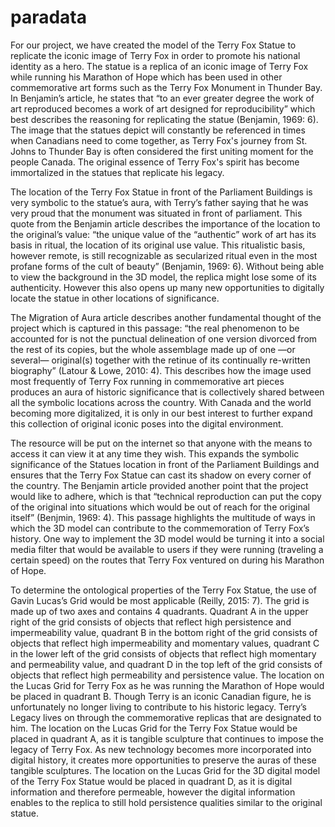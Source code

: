 # paradata

For our project, we have created the model of the Terry Fox Statue to replicate the iconic image of Terry Fox in order to promote his national identity as a hero. The statue is a replica of an iconic image of Terry Fox while running his Marathon of Hope which has been used in other commemorative art forms such as the Terry Fox Monument in Thunder Bay. In Benjamin’s article, he states that “to an ever greater degree the work of art reproduced becomes a work of art designed for reproducibility” which best describes the reasoning for replicating the statue (Benjamin, 1969: 6). The image that the statues depict will constantly be referenced in times when Canadians need to come together, as Terry Fox's journey from St. Johns to Thunder Bay is often considered the first uniting moment for the people Canada. The original essence of Terry Fox's spirit has become immortalized in the statues that replicate his legacy.

The location of the Terry Fox Statue in front of the Parliament Buildings is very symbolic to the statue’s aura, with Terry’s father saying that he was very proud that the monument was situated in front of parliament. This quote from the Benjamin article describes the importance of the location to the original’s value: “the unique value of the “authentic” work of art has its basis in ritual, the location of its original use value. This ritualistic basis, however remote, is still recognizable as secularized ritual even in the most profane forms of the cult of beauty” (Benjamin, 1969: 6). Without being able to view the background in the 3D model, the replica might lose some of its authenticity. However this also opens up many new opportunities to digitally locate the statue in other locations of significance.

The Migration of Aura article describes another fundamental thought of the project which is captured in this passage: “the real phenomenon to be accounted for is not the punctual delineation of one version divorced from the rest of its copies, but the whole assemblage made up of one —or several— original(s) together with the retinue of its continually re-written biography” (Latour & Lowe, 2010: 4). This describes how the image used most frequently of Terry Fox running in commemorative art pieces produces an aura of historic significance that is collectively shared between all the symbolic locations across the country. With Canada and the world becoming more digitalized, it is only in our best interest to further expand this collection of original iconic poses into the digital environment.

The resource will be put on the internet so that anyone with the means to access it can view it at any time they wish. This expands the symbolic significance of the Statues location in front of the Parliament Buildings and ensures that the Terry Fox Statue can cast its shadow on every corner of the country. The Benjamin article provided another point that the project would like to adhere, which is that “technical reproduction can put the copy of the original into situations which would be out of reach for the original itself” (Benjmin, 1969: 4). This passage highlights the multitude of ways in which the 3D model can contribute to the commemoration of Terry Fox’s history. One way to implement the 3D model would be turning it into a social media filter that would be available to users if they were running (traveling a certain speed) on the routes that Terry Fox ventured on during his Marathon of Hope.

To determine the ontological properties of the Terry Fox Statue, the use of Gavin Lucas’s Grid would be most applicable (Reilly, 2015: 7). The grid is made up of two axes and contains 4 quadrants. Quadrant A in the upper right of the grid consists of objects that reflect high persistence and impermeability value, quadrant B in the bottom right of the grid consists of objects that reflect high impermeability and momentary values, quadrant C in the lower left of the grid consists of objects that reflect high momentary and permeability value, and quadrant D in the top left of the grid consists of objects that reflect high permeability and persistence value. The location on the Lucas Grid for Terry Fox as he was running the Marathon of Hope would be placed in quadrant B. Though Terry is an iconic Canadian figure, he is unfortunately no longer living to contribute to his historic legacy. Terry’s Legacy lives on through the commemorative replicas that are designated to him. The location on the Lucas Grid for the Terry Fox Statue would be placed in quadrant A, as it is tangible sculpture that continues to impose the legacy of Terry Fox. As new technology becomes more incorporated into digital history, it creates more opportunities to preserve the auras of these tangible sculptures. The location on the Lucas Grid for the 3D digital model of the Terry Fox Statue would be placed in quadrant D, as it is digital information and therefore permeable, however the digital information enables to the replica to still hold persistence qualities similar to the original statue.
